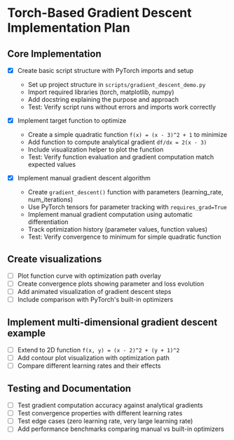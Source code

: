 # Torch-Based Gradient Descent Implementation Plan

## Core Implementation

- [x] Create basic script structure with PyTorch imports and setup
  - Set up project structure in `scripts/gradient_descent_demo.py`
  - Import required libraries (torch, matplotlib, numpy)
  - Add docstring explaining the purpose and approach
  - Test: Verify script runs without errors and imports work correctly

- [x] Implement target function to optimize
  - Create a simple quadratic function `f(x) = (x - 3)^2 + 1` to minimize
  - Add function to compute analytical gradient `df/dx = 2(x - 3)`
  - Include visualization helper to plot the function
  - Test: Verify function evaluation and gradient computation match expected values

- [x] Implement manual gradient descent algorithm
  - Create `gradient_descent()` function with parameters (learning_rate, num_iterations)
  - Use PyTorch tensors for parameter tracking with `requires_grad=True`
  - Implement manual gradient computation using automatic differentiation
  - Track optimization history (parameter values, function values)
  - Test: Verify convergence to minimum for simple quadratic function

## Create visualizations

- [ ] Plot function curve with optimization path overlay
- [ ] Create convergence plots showing parameter and loss evolution
- [ ] Add animated visualization of gradient descent steps
- [ ] Include comparison with PyTorch's built-in optimizers

## Implement multi-dimensional gradient descent example

- [ ] Extend to 2D function `f(x, y) = (x - 2)^2 + (y + 1)^2`
- [ ] Add contour plot visualization with optimization path
- [ ] Compare different learning rates and their effects

## Testing and Documentation

- [ ] Test gradient computation accuracy against analytical gradients
- [ ] Test convergence properties with different learning rates
- [ ] Test edge cases (zero learning rate, very large learning rate)
- [ ] Add performance benchmarks comparing manual vs built-in optimizers
